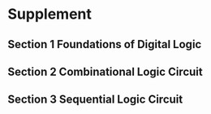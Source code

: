 # Supplement

## Section 1 Foundations of Digital Logic

## Section 2 Combinational Logic Circuit

## Section 3 Sequential Logic Circuit